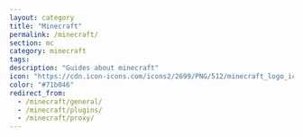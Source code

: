 ```yaml
---
layout: category
title: "Minecraft"
permalink: /minecraft/
section: mc
category: minecraft
tags:
description: "Guides about minecraft"
icon: "https://cdn.icon-icons.com/icons2/2699/PNG/512/minecraft_logo_icon_168974.png"
color: "#71b046"
redirect_from:
  - /minecraft/general/
  - /minecraft/plugins/
  - /minecraft/proxy/
---
```

